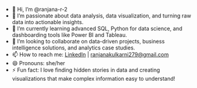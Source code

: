 - 👋 Hi, I’m @ranjana-r-2
- 👀 I’m passionate about data analysis, data visualization, and turning raw data into actionable insights.
- 🌱 I’m currently learning advanced SQL, Python for data science, and dashboarding tools like Power BI and Tableau.
- 💞️ I’m looking to collaborate on data-driven projects, business intelligence solutions, and analytics case studies.
- 📫 How to reach me: [LinkedIn](https://www.linkedin.com/in/ranjana-kulkarni/) | ranjanakulkarni279@gmail.com
- 😄 Pronouns: she/her
- ⚡ Fun fact: I love finding hidden stories in data and creating visualizations that make complex information easy to understand!


<!---
ranjana-r-2/ranjana-r-2 is a ✨ special ✨ repository because its `README.md` (this file) appears on your GitHub profile.
You can click the Preview link to take a look at your changes.
--->
